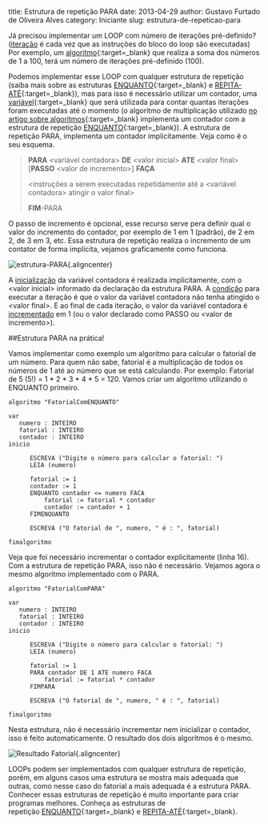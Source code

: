 title: Estrutura de repetição PARA
date: 2013-04-29
author: Gustavo Furtado de Oliveira Alves
category: Iniciante
slug: estrutura-de-repeticao-para

Já precisou implementar um LOOP com número de iterações pré-definido?
(<span style="text-decoration: underline;">iteração</span> é cada vez
que as instruções do bloco do loop são executadas) Por exemplo, um
[algoritmo](http://www.dicasdeprogramacao.com.br/o-que-e-algoritmo/ "O que é Algoritmo?"){:target=\_blank}
que realiza a soma dos números de 1 a 100, terá um número de iterações
pré-definido (100).

Podemos implementar esse LOOP com qualquer estrutura
de repetição (saiba mais sobre as
estruturas [ENQUANTO](http://www.dicasdeprogramacao.com.br/estrutura-de-repeticao-enquanto "Estrutura de repetição ENQUANTO"){:target=\_blank}
e
[REPITA-ATÉ](http://www.dicasdeprogramacao.com.br/estrutura-de-repeticao-repita-ate "Estrutura de repetição REPITA-ATÉ"){:target=\_blank}),
mas para isso é necessário utilizar um contador, uma
[variável](http://www.dicasdeprogramacao.com.br/o-que-e-variavel-e-constante/ "O que é variável e constante?"){:target=\_blank}
que será utilizada para contar quantas iterações foram executadas até o
momento (o algoritmo de multiplicação utilizado [no artigo sobre
algoritmos](http://www.dicasdeprogramacao.com.br/o-que-e-algoritmo/ "O que é Algoritmo?"){:target=\_blank} implementa
um contador com a estrutura de repetição
[ENQUANTO](http://www.dicasdeprogramacao.com.br/estrutura-de-repeticao-enquanto "Estrutura de repetição ENQUANTO"){:target=\_blank}). A
estrutura de repetição PARA, implementa um contador implicitamente. Veja
como é o seu esquema.

>**PARA** &lt;variável contadora&gt; **DE** &lt;valor inicial&gt; **ATE**
&lt;valor final&gt; \[**PASSO** &lt;valor de incremento&gt;\] **FAÇA**
>
>&lt;instruções a serem executadas repetidamente até a &lt;variável
contadora&gt; atingir o valor final&gt;
>
>**FIM**-PARA

O passo de incremento é opcional, esse recurso serve pera definir qual o
valor do incremento do contador, por exemplo de 1 em 1 (padrão), de 2 em
2, de 3 em 3, etc. Essa estrutura de repetição realiza o incremento de
um contator de forma implícita, vejamos graficamente como funciona.

![estrutura-PARA](/images/estrutura-de-repeticao-para/estrutura-PARA.png){.aligncenter}

A <span style="text-decoration: underline;">inicialização</span> da
variável contadora é realizada implicitamente, com o &lt;valor
inicial&gt; informado da declaração da estrutura PARA. A <span
style="text-decoration: underline;">condição</span> para executar a
iteração é que o valor da variável contadora não tenha atingido o
&lt;valor final&gt;. E ao final de cada iteração, o valor da variável
contadora é <span
style="text-decoration: underline;">incrementado</span> em 1 (ou o valor
declarado como PASSO ou &lt;valor de incremento&gt;).

##Estrutura PARA na prática!

Vamos implementar como exemplo um algoritmo para calcular o fatorial de
um número. Para quem não sabe, fatorial é a multiplicação de todos os
números de 1 até ao número que se está calculando. Por exemplo: Fatorial
de 5 (5!) = 1 \* 2 \* 3 \* 4 \* 5 = 120. Vamos criar um algoritmo
utilizando o ENQUANTO primeiro.

```
algoritmo "FatorialComENQUANTO"

var
   numero : INTEIRO
   fatorial : INTEIRO
   contador : INTEIRO
inicio

      ESCREVA ("Digite o número para calcular o fatorial: ")
      LEIA (numero)

      fatorial := 1
      contador := 1
      ENQUANTO contador <= numero FACA
          fatorial := fatorial * contador
          contador := contador + 1
      FIMENQUANTO

      ESCREVA ("O fatorial de ", numero, " é : ", fatorial)

fimalgoritmo
```

Veja que foi necessário incrementar o contador explicitamente (linha
16). Com a estrutura de repetição PARA, isso não é necessário. Vejamos
agora o mesmo algoritmo implementado com o PARA.

```
algoritmo "FatorialComPARA"

var
   numero : INTEIRO
   fatorial : INTEIRO
   contador : INTEIRO
inicio

      ESCREVA ("Digite o número para calcular o fatorial: ")
      LEIA (numero)

      fatorial := 1
      PARA contador DE 1 ATE numero FACA
          fatorial := fatorial * contador
      FIMPARA

      ESCREVA ("O fatorial de ", numero, " é : ", fatorial)

fimalgoritmo
```

Nesta estrutura, não é necessário incrementar nem inicializar o
contador, isso é feito automaticamente. O resultado dos dois algoritmos
é o mesmo.

![Resultado
Fatorial](/images/estrutura-de-repeticao-para/Resultado-Fatorial.png){.aligncenter}

LOOPs podem ser implementados com qualquer estrutura de repetição,
porém, em alguns casos uma estrutura se mostra mais adequada que outras,
como nesse caso do fatorial a mais adequada é a estrutura PARA. Conhecer
essas estruturas de repetição é muito importante para criar programas
melhores. Conheça as estruturas de
repetição [ENQUANTO](http://www.dicasdeprogramacao.com.br/estrutura-de-repeticao-enquanto "Estrutura de repetição ENQUANTO"){:target=\_blank} e [REPITA-ATÉ](http://www.dicasdeprogramacao.com.br/estrutura-de-repeticao-repita-ate "Estrutura de repetição REPITA-ATÉ"){:target=\_blank}.
